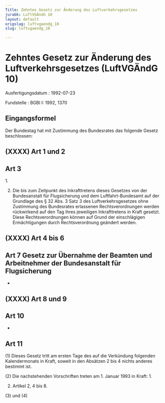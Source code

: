 ```yaml
---
Title: Zehntes Gesetz zur Änderung des Luftverkehrsgesetzes
jurabk: LuftVGÄndG 10
layout: default
origslug: luftvgaendg_10
slug: luftvgaendg_10

---
```


# Zehntes Gesetz zur Änderung des Luftverkehrsgesetzes (LuftVGÄndG 10)

Ausfertigungsdatum
:   1992-07-23

Fundstelle
:   BGBl I: 1992, 1370



## Eingangsformel

Der Bundestag hat mit Zustimmung des Bundesrates das folgende Gesetz
beschlossen:


## (XXXX) Art 1 und 2



## Art 3

1\.

2.  Die bis zum Zeitpunkt des Inkrafttretens dieses Gesetzes von der
    Bundesanstalt für Flugsicherung und dem Luftfahrt-Bundesamt auf der
    Grundlage des § 32 Abs. 3 Satz 3 des Luftverkehrsgesetzes ohne
    Zustimmung des Bundesrates erlassenen Rechtsverordnungen werden
    rückwirkend auf den Tag ihres jeweiligen Inkrafttretens in Kraft
    gesetzt. Diese Rechtsverordnungen können auf Grund der einschlägigen
    Ermächtigungen durch Rechtsverordnung geändert werden.





## (XXXX) Art 4 bis 6



## Art 7 Gesetz zur Übernahme der Beamten und Arbeitnehmer der Bundesanstalt für Flugsicherung

-


## (XXXX) Art 8 und 9



## Art 10

-


## Art 11

(1) Dieses Gesetz tritt am ersten Tage des auf die Verkündung
folgenden Kalendermonats in Kraft, soweit in den Absätzen 2 bis 4
nichts anderes bestimmt ist.

(2) Die nachstehenden Vorschriften treten am 1. Januar 1993 in Kraft:
1\.

2.  Artikel 2, 4 bis 8.




(3) und (4)

